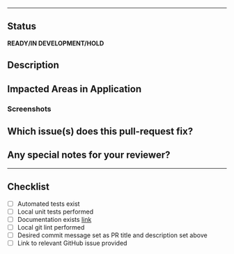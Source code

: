 <!-- PLEASE MOVE COMMIT DETAIL INTO THE TEMPLATE BELOW -->

<!-- Commit Message Title
* When opening this PR, the raiser should set the title of this PR to the first line of their desired commit message, e.g:
```
feat|fix|docs|style|refactor|perf|test|chore: changed function X
```
* The reviewer should ensure that the first commit message field is of this form when performing the `squash and merge` from this page.
-->

---
## Status
**READY/IN DEVELOPMENT/HOLD**

## Description
<!-- Commit Message Description
```
# When opening this PR, the raiser should replace this text with the remaining lines of their desired commit message, e.g:

Further details of the code going into the commit

Contributes to: IBM/risk-atlas-nexus#XYZ
Closes: IBM/risk-atlas-nexus#XYZ

Signed-off-by: Your Name <email@ie.ibm.com>
```
* The reviewer should copy the above text into the extended description field when performing the `squash and merge` from this page.
-->

## Impacted Areas in Application
<!-- List general components of the application that this PR will affect: -->

### Screenshots
<!-- For UI items, please provide screenshots demonstrating the work completed -->

## Which issue(s) does this pull-request fix?
<!-- Please include a link to the issue -->
<!-- Contributes to: IBM/risk-atlas-nexus# -->
<!-- Closes: IBM/risk-atlas-nexus# -->

## Any special notes for your reviewer?

---

## Checklist
- [ ] Automated tests exist
- [ ] Local unit tests performed
- [ ] Documentation exists [link]()
- [ ] Local git lint performed
- [ ] Desired commit message set as PR title and description set above
- [ ] Link to relevant GitHub issue provided
